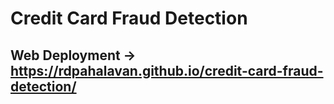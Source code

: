 # Credit Card Fraud Detection

## Web Deployment -> https://rdpahalavan.github.io/credit-card-fraud-detection/
